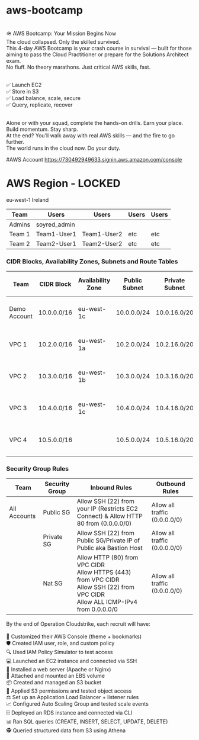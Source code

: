 # aws-bootcamp

<br>🪖 AWS Bootcamp: Your Mission Begins Now
<br>The cloud collapsed. Only the skilled survived.
<br>This 4-day AWS Bootcamp is your crash course in survival — built for those aiming to pass the Cloud Practitioner or prepare for the Solutions Architect exam.
<br>No fluff. No theory marathons. Just critical AWS skills, fast.

<br>✅ Launch EC2
<br>✅ Store in S3
<br>✅ Load balance, scale, secure
<br>✅ Query, replicate, recover

<br>Alone or with your squad, complete the hands-on drills. Earn your place. Build momentum. Stay sharp.
<br>At the end? You’ll walk away with real AWS skills — and the fire to go further.
<br>The world runs in the cloud now. Do your duty.

#AWS Account
https://730492949633.signin.aws.amazon.com/console

# AWS Region - LOCKED 
eu-west-1 Ireland

| **Team**       | **Users**      | **Users**     | **Users** | **Users** |
|----------------|----------------|---------------|-----------|-----------|
| Admins         | soyred_admin   |               |           |           |
| Team 1         | Team1-User1    | Team1-User2   |  etc      |    etc    |
| Team 2         | Team2-User1    | Team2-User2   |  etc      |    etc    |

### CIDR Blocks, Availability Zones, Subnets and Route Tables

| **Team**       | **CIDR Block**  | **Availability Zone** | **Public Subnet**     | **Private Subnet**    | **Public Route Table**                | **Private Route Table**                            |
|----------------|-----------------|-----------------------|-----------------------|-----------------------|---------------------------------------|----------------------------------------------------|
| Demo Account   | 10.0.0.0/16     | eu-west-1c            | 10.0.0.0/24           | 10.0.16.0/20          | 0.0.0.0/0 via Internet Gateway        | 0.0.0.0/0 via NAT Instance/Gateway or VPC Endpoint |
| VPC 1         | 10.2.0.0/16     | eu-west-1a            | 10.2.0.0/24           | 10.2.16.0/20          | 0.0.0.0/0 via Internet Gateway        | 0.0.0.0/0 via NAT Instance/Gateway or VPC Endpoint |
| VPC 2         | 10.3.0.0/16     | eu-west-1b            | 10.3.0.0/24           | 10.3.16.0/20          | 0.0.0.0/0 via Internet Gateway        | 0.0.0.0/0 via NAT Instance/Gateway or VPC Endpoint |
| VPC 3         | 10.4.0.0/16     | eu-west-1c            | 10.4.0.0/24           | 10.4.16.0/20          | 0.0.0.0/0 via Internet Gateway        | 0.0.0.0/0 via NAT Instance/Gateway or VPC Endpoint |
| VPC 4     | 10.5.0.0/16     |                       | 10.5.0.0/24           | 10.5.16.0/20          | 0.0.0.0/0 via Internet Gateway        | 0.0.0.0/0 via NAT Instance/Gateway or VPC Endpoint |


### Security Group Rules

| **Team**       | **Security Group**    | **Inbound Rules**                                                                                                                      | **Outbound Rules**            |
|----------------|-----------------------|----------------------------------------------------------------------------------------------------------------------------------------|-------------------------------|
| All Accounts   | Public SG             | Allow SSH (22) from your IP (Restricts EC2 Connect) & Allow HTTP 80 from  (0.0.0.0/0)                                                  | Allow all traffic (0.0.0.0/0) |
|                | Private SG            | Allow SSH (22) from Public SG/Private IP of Public aka Bastion Host                                                                    | Allow all traffic (0.0.0.0/0) |
|                | Nat SG                | Allow HTTP (80) from VPC CIDR<br>Allow HTTPS (443) from VPC CIDR<br>Allow SSH (22) from VPC CIDR<br>Allow ALL ICMP-IPv4 from 0.0.0.0/0 | Allow all traffic (0.0.0.0/0) |


By the end of Operation Cloudstrike, each recruit will have:<br>
<br>🎨 Customized their AWS Console (theme + bookmarks)
<br>🛡️ Created IAM user, role, and custom policy
<br>🔍 Used IAM Policy Simulator to test access
<br>💻 Launched an EC2 instance and connected via SSH
<br>🔧 Installed a web server (Apache or Nginx)
<br>💾 Attached and mounted an EBS volume
<br>📦 Created and managed an S3 bucket
<br>🔐 Applied S3 permissions and tested object access
<br>⚖️ Set up an Application Load Balancer + listener rules
<br>📈 Configured Auto Scaling Group and tested scale events
<br>🗄️ Deployed an RDS instance and connected via CLI
<br>📊 Ran SQL queries (CREATE, INSERT, SELECT, UPDATE, DELETE)
<br>🕵️ Queried structured data from S3 using Athena

